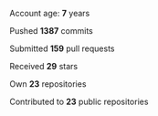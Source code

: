Account age: **7** years

Pushed **1387** commits

Submitted **159** pull requests

Received **29** stars

Own **23** repositories

Contributed to **23** public repositories
